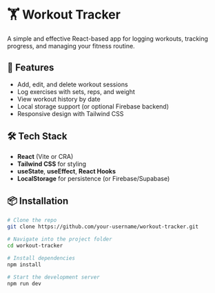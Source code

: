 # 🏋️ Workout Tracker

A simple and effective React-based app for logging workouts, tracking progress, and managing your fitness routine.

## 🚀 Features

- Add, edit, and delete workout sessions
- Log exercises with sets, reps, and weight
- View workout history by date
- Local storage support (or optional Firebase backend)
- Responsive design with Tailwind CSS

## 🛠️ Tech Stack

- **React** (Vite or CRA)
- **Tailwind CSS** for styling
- **useState**, **useEffect**, **React Hooks**
- **LocalStorage** for persistence (or Firebase/Supabase)

## 📦 Installation

```bash
# Clone the repo
git clone https://github.com/your-username/workout-tracker.git

# Navigate into the project folder
cd workout-tracker

# Install dependencies
npm install

# Start the development server
npm run dev
